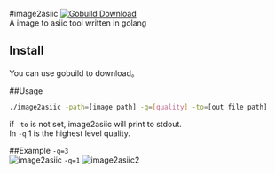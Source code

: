 #image2asiic
[![Gobuild Download](http://gobuild.io/badge/github.com/Alienero/image2asiic/downloads.svg)](http://gobuild.io/github.com/Alienero/image2asiic)                    
A image to asiic tool written in golang

## Install
You can use gobuild to download。

##Usage
```sh
./image2asiic -path=[image path] -q=[quality] -to=[out file path]
```
if `-to` is not set, image2asiic will print to stdout.        
In `-q` 1 is the highest level quality.

##Example
`-q=3`           
![image2asiic](https://raw.githubusercontent.com/Alienero/image2asiic/master/example/ex.png "image2asiic")
`-q=1`
![image2asiic2](https://raw.githubusercontent.com/Alienero/image2asiic/master/example/ex2.png "image2asiic2")
